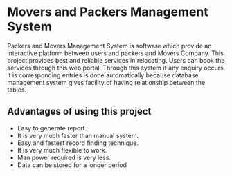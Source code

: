 # Movers and Packers Management System
Packers and Movers Management System is software which provide an interactive platform between users and packers and Movers Company. This project provides best and reliable services in relocating. Users can book the services through this web portal. Through this system if any enquiry occurs it is corresponding entries is done automatically because database management system gives facility of having relationship between the tables.

## Advantages of using this project
- Easy to generate report.
- It is very much faster than manual system.
- Easy and fastest record finding technique.
- It is very much flexible to work.
- Man power required is very less.
- Data can be stored for a longer period
